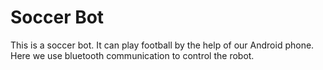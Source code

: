 # Soccer Bot

<p>
    This is a soccer bot. It can play football by the help of our Android phone. Here we use bluetooth communication to control the robot. 
</p>
